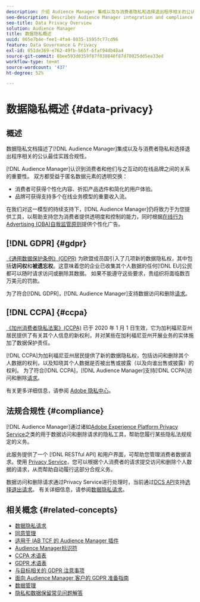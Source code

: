 ```yaml
---
description: 介绍 Audience Manager 集成以及与消费者隐私和选择退出程序相关的公认最佳实践合规性。
seo-description: Describes Audience Manager integration and compliance with generally accepted best practices related to consumer privacy and opt-out procedures.
seo-title: Data Privacy Overview
solution: Audience Manager
title: 数据隐私概述
uuid: 865e7b4e-fee1-4fa4-8035-1595fc77cd96
feature: Data Governance & Privacy
exl-id: 051de369-e762-49fb-b65f-6faf94db48a4
source-git-commit: 8bee593d0359f87f030840f87d70025dd5ea33ed
workflow-type: tm+mt
source-wordcount: '437'
ht-degree: 52%

---
```


# 数据隐私概述 {#data-privacy}

## 概述

数据隐私文档描述了[!DNL Audience Manager]集成以及与消费者隐私和选择退出程序相关的公认最佳实践合规性。

[!DNL Audience Manager]认识到消费者和他们与之互动的在线品牌之间的关系的重要性。 双方都受益于匿名数据元素的透明交换：

* 消费者可获得个性化内容、折扣产品选件和简化的用户体验。
* 品牌可获得支持多个在线业务模型的重要收入流。

在我们对这一模型的持续支持下，[!DNL Audience Manager]仍将致力于为您提供工具，以帮助支持您为消费者提供透明度和控制的能力，同时根据[在线行为Advertising (OBA)自我监管原则](https://www.iab.com/news/self-regulatory-principles-for-online-behavioral-advertising/)提供个性化广告。

## [!DNL GDPR] {#gdpr}

[《通用数据保护条例》(GDPR)](https://gdpr.eu/data-privacy/) 为欧盟成员国引入了几项新的数据隐私权，其中包括&#x200B;**访问权**&#x200B;和&#x200B;**被遗忘权**。这意味着您的企业已收集其个人数据的任何[!DNL EU]公民都可以随时请求访问或删除其数据。 如果不能遵守这些要求，贵组织将面临数百万美元的罚款。

为了符合[!DNL GDPR]，[!DNL Audience Manager]支持数据访问和删除[请求](data-privacy-requests.md)。

## [!DNL CCPA] {#ccpa}

[《加州消费者隐私法案》(CCPA)](https://www.caprivacy.org/about) 已于 2020 年 1 月 1 日生效，它为加利福尼亚州居民提供了有关其个人信息的新权利，并对某些在加利福尼亚州开展业务的实体施加了数据保护责任。

[!DNL CCPA]为加利福尼亚州居民提供了新的数据隐私权，包括访问和删除其个人数据的权利，以及知晓其个人数据是否被出售或披露（以及向谁出售或披露）的权利。 为了符合[!DNL CCPA]，[!DNL Audience Manager]支持[!DNL CCPA]访问和删除[请求](data-privacy-requests.md)。

有关更多详细信息，请参阅 [Adobe 隐私中心](https://www.adobe.com/cn/privacy/opt-out.html)。

## 法规合规性 {#compliance}

[!DNL Audience Manager]通过诸如[Adobe Experience Platform Privacy Service](https://experienceleague.adobe.com/docs/experience-platform/privacy/home.html?lang=en)之类的用于数据访问和删除请求的隐私工具，帮助您履行某些隐私法规规定的义务。

此服务提供了一个 [!DNL RESTful API] 和用户界面，可帮助您管理消费者数据请求。使用 [Privacy Service](https://experienceleague.adobe.com/docs/experience-platform/privacy/home.html?lang=en)，您可以根据个人消费者的请求提交访问和删除个人数据的请求，从而帮助自动履行这部分合规义务。

数据访问和删除请求通过Privacy Service进行处理时，当前通过[DCS API](data-privacy-requests.md#opt-out-requests)支持[选择退出请求](../../api/dcs-intro/dcs-api-reference/dcs-api-reference-overview.md)。 有关详细信息，请参阅[数据隐私请求](data-privacy-requests.md)。

## 相关概念 {#related-concepts}

* [数据隐私请求](data-privacy-requests.md)
* [同意管理](data-privacy-consent.md)
* [适用于 IAB TCF 的 Audience Manager 插件](aam-iab-plugin.md)
* [Audience Manager标识符](data-privacy-ids.md)
* [CCPA 术语表](aam-ccpa-glossary.md)
* [GDPR 术语表](aam-gdpr-glossary.md)
* [与目标相关的 GDPR 注意事项](aam-gdpr-partners.md)
* [面向 Audience Manager 客户的 GDPR 准备指南](aam-gdpr-readiness.md)
* [数据管理](data-governance.md)
* [隐私和数据保留常见问题解答](../../faq/faq-privacy.md)
